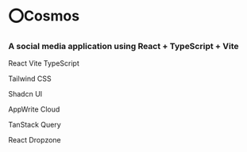# ⭕Cosmos

### A social media application using React + TypeScript + Vite

React Vite TypeScript

Tailwind CSS

Shadcn UI

AppWrite Cloud

TanStack Query

React Dropzone

